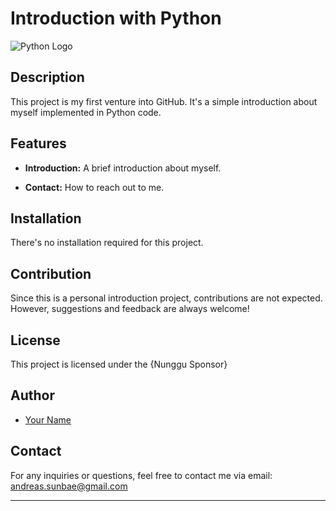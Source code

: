 # Introduction with Python

![Python Logo](https://www.python.org/static/img/python-logo.png)

## Description

This project is my first venture into GitHub. It's a simple introduction about myself implemented in Python code.

## Features

- **Introduction:** A brief introduction about myself.

- **Contact:** How to reach out to me.

## Installation

There's no installation required for this project. 

## Contribution

Since this is a personal introduction project, contributions are not expected. However, suggestions and feedback are always welcome!

## License

This project is licensed under the {Nunggu Sponsor}

## Author

- [Your Name](https://github.com/Andreas-23)

## Contact

For any inquiries or questions, feel free to contact me via email: andreas.sunbae@gmail.com

---
